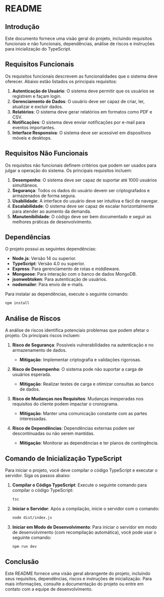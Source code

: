 # README

## Introdução
Este documento fornece uma visão geral do projeto, incluindo requisitos funcionais e não funcionais, dependências, análise de riscos e instruções para inicialização do TypeScript.

## Requisitos Funcionais
Os requisitos funcionais descrevem as funcionalidades que o sistema deve oferecer. Abaixo estão listados os principais requisitos:

1. **Autenticação de Usuário**: O sistema deve permitir que os usuários se registrem e façam login.
2. **Gerenciamento de Dados**: O usuário deve ser capaz de criar, ler, atualizar e excluir dados.
3. **Relatórios**: O sistema deve gerar relatórios em formatos como PDF e CSV.
4. **Notificações**: O sistema deve enviar notificações por e-mail para eventos importantes.
5. **Interface Responsiva**: O sistema deve ser acessível em dispositivos móveis e desktops.

## Requisitos Não Funcionais
Os requisitos não funcionais definem critérios que podem ser usados para julgar a operação do sistema. Os principais requisitos incluem:

1. **Desempenho**: O sistema deve ser capaz de suportar até 1000 usuários simultâneos.
2. **Segurança**: Todos os dados do usuário devem ser criptografados e armazenados de forma segura.
3. **Usabilidade**: A interface do usuário deve ser intuitiva e fácil de navegar.
4. **Escalabilidade**: O sistema deve ser capaz de escalar horizontalmente para atender ao aumento da demanda.
5. **Manutenibilidade**: O código deve ser bem documentado e seguir as melhores práticas de desenvolvimento.

## Dependências
O projeto possui as seguintes dependências:

- **Node.js**: Versão 14 ou superior.
- **TypeScript**: Versão 4.0 ou superior.
- **Express**: Para gerenciamento de rotas e middleware.
- **Mongoose**: Para interação com o banco de dados MongoDB.
- **jsonwebtoken**: Para autenticação de usuários.
- **nodemailer**: Para envio de e-mails.

Para instalar as dependências, execute o seguinte comando:

```bash
npm install
```

## Análise de Riscos
A análise de riscos identifica potenciais problemas que podem afetar o projeto. Os principais riscos incluem:

1. **Risco de Segurança**: Possíveis vulnerabilidades na autenticação e no armazenamento de dados.
   - **Mitigação**: Implementar criptografia e validações rigorosas.
   
2. **Risco de Desempenho**: O sistema pode não suportar a carga de usuários esperada.
   - **Mitigação**: Realizar testes de carga e otimizar consultas ao banco de dados.

3. **Risco de Mudanças nos Requisitos**: Mudanças inesperadas nos requisitos do cliente podem impactar o cronograma.
   - **Mitigação**: Manter uma comunicação constante com as partes interessadas.

4. **Risco de Dependências**: Dependências externas podem ser descontinuadas ou não serem mantidas.
   - **Mitigação**: Monitorar as dependências e ter planos de contingência.

## Comando de Inicialização TypeScript
Para iniciar o projeto, você deve compilar o código TypeScript e executar o servidor. Siga os passos abaixo:

1. **Compilar o Código TypeScript**:
   Execute o seguinte comando para compilar o código TypeScript:

   ```bash
   tsc
   ```

2. **Iniciar o Servidor**:
   Após a compilação, inicie o servidor com o comando:

   ```bash
   node dist/index.js
   ```

3. **Iniciar em Modo de Desenvolvimento**:
   Para iniciar o servidor em modo de desenvolvimento (com recompilação automática), você pode usar o seguinte comando:

   ```bash
   npm run dev
   ```

## Conclusão
Este README fornece uma visão geral abrangente do projeto, incluindo seus requisitos, dependências, riscos e instruções de inicialização. Para mais informações, consulte a documentação do projeto ou entre em contato com a equipe de desenvolvimento.
